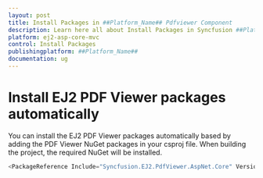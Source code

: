 ```yaml
---
layout: post
title: Install Packages in ##Platform_Name## Pdfviewer Component
description: Learn here all about Install Packages in Syncfusion ##Platform_Name## Pdfviewer component of Syncfusion Essential JS 2 and more.
platform: ej2-asp-core-mvc
control: Install Packages
publishingplatform: ##Platform_Name##
documentation: ug
---
```


# Install EJ2 PDF Viewer packages automatically

You can install the EJ2 PDF Viewer packages automatically based by adding the PDF Viewer NuGet packages in your csproj file. When building the project, the required NuGet will be installed.

```cs
<PackageReference Include="Syncfusion.EJ2.PdfViewer.AspNet.Core" Version="28.2.6" />
```
